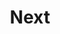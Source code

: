 ---
title: "Next"
icon: images/icons/next.svg
official_url: https://nextjs.org/
vitalstats_url: https://www.staticgen.com/next
taxonomy: ssg
url: /next-themes
weight: 1
---